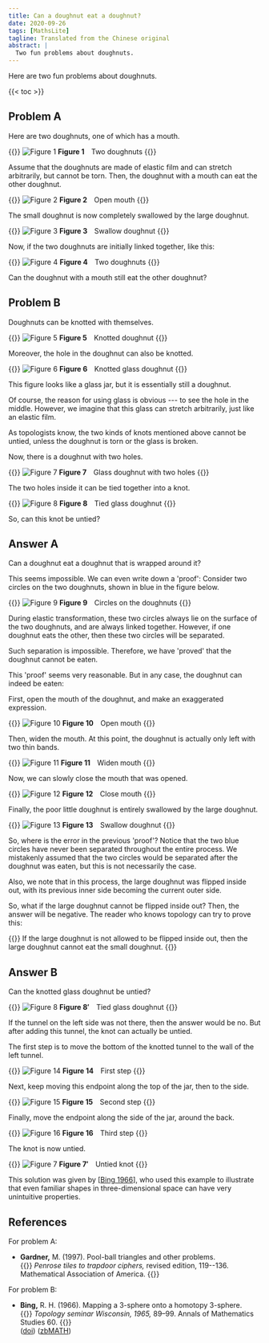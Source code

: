 ```yaml
---
title: Can a doughnut eat a doughnut?
date: 2020-09-26
tags: [MathsLite]
tagline: Translated from the Chinese original
abstract: |
  Two fun problems about doughnuts.
---
```


Here are two fun problems about doughnuts.

{{< toc >}}

## Problem A

Here are two doughnuts, one of which has a mouth.

{{<centre width="30em">}}
![Figure 1](/posts/2020/can-a-doughnut-eat-a-doughnut/1.png)
**Figure 1** Two doughnuts
{{</centre>}}

Assume that the doughnuts are made of elastic film and can stretch arbitrarily, but cannot be torn. Then, the doughnut with a mouth can eat the other doughnut.

{{<centre width="30em">}}
![Figure 2](/posts/2020/can-a-doughnut-eat-a-doughnut/2.png)
**Figure 2** Open mouth
{{</centre>}}

The small doughnut is now completely swallowed by the large doughnut.

{{<centre width="30em">}}
![Figure 3](/posts/2020/can-a-doughnut-eat-a-doughnut/3.png)
**Figure 3** Swallow doughnut
{{</centre>}}

Now, if the two doughnuts are initially linked together, like this:

{{<centre width="30em">}}
![Figure 4](/posts/2020/can-a-doughnut-eat-a-doughnut/4.png)
**Figure 4** Two doughnuts
{{</centre>}}

Can the doughnut with a mouth still eat the other doughnut?

## Problem B

Doughnuts can be knotted with themselves.

{{<centre width="30em">}}
![Figure 5](/posts/2020/can-a-doughnut-eat-a-doughnut/5.png)
**Figure 5** Knotted doughnut
{{</centre>}}

Moreover, the hole in the doughnut can also be knotted.

{{<centre width="30em">}}
![Figure 6](/posts/2020/can-a-doughnut-eat-a-doughnut/6.png)
**Figure 6** Knotted glass doughnut
{{</centre>}}

This figure looks like a glass jar, but it is essentially still a doughnut.

Of course, the reason for using glass is obvious --- to see the hole in the middle. However, we imagine that this glass can stretch arbitrarily, just like an elastic film.

As topologists know, the two kinds of knots mentioned above cannot be untied, unless the doughnut is torn or the glass is broken.

Now, there is a doughnut with two holes.

{{<centre width="30em">}}
![Figure 7](/posts/2020/can-a-doughnut-eat-a-doughnut/7.png)
**Figure 7** Glass doughnut with two holes
{{</centre>}}

The two holes inside it can be tied together into a knot.

{{<centre width="30em">}}
![Figure 8](/posts/2020/can-a-doughnut-eat-a-doughnut/8.png)
**Figure 8** Tied glass doughnut
{{</centre>}}

So, can this knot be untied?

## Answer A

Can a doughnut eat a doughnut that is wrapped around it?

This seems impossible. We can even write down a 'proof': Consider two circles on the two doughnuts, shown in blue in the figure below.

{{<centre width="30em">}}
![Figure 9](/posts/2020/can-a-doughnut-eat-a-doughnut/9.png)
**Figure 9** Circles on the doughnuts
{{</centre>}}

During elastic transformation, these two circles always lie on the surface of the two doughnuts, and are always linked together. However, if one doughnut eats the other, then these two circles will be separated.

Such separation is impossible. Therefore, we have 'proved' that the doughnut cannot be eaten.

This 'proof' seems very reasonable. But in any case, the doughnut can indeed be eaten:

First, open the mouth of the doughnut, and make an exaggerated expression.

{{<centre width="30em">}}
![Figure 10](/posts/2020/can-a-doughnut-eat-a-doughnut/10.png)
**Figure 10** Open mouth
{{</centre>}}

Then, widen the mouth. At this point, the doughnut is actually only left with two thin bands.

{{<centre width="30em">}}
![Figure 11](/posts/2020/can-a-doughnut-eat-a-doughnut/11.png)
**Figure 11** Widen mouth
{{</centre>}}

Now, we can slowly close the mouth that was opened.

{{<centre width="30em">}}
![Figure 12](/posts/2020/can-a-doughnut-eat-a-doughnut/12.png)
**Figure 12** Close mouth
{{</centre>}}

Finally, the poor little doughnut is entirely swallowed by the large doughnut.

{{<centre width="30em">}}
![Figure 13](/posts/2020/can-a-doughnut-eat-a-doughnut/13.png)
**Figure 13** Swallow doughnut
{{</centre>}}

So, where is the error in the previous 'proof'? Notice that the two blue circles have never been separated throughout the entire process. We mistakenly assumed that the two circles would be separated after the doughnut was eaten, but this is not necessarily the case.

Also, we note that in this process, the large doughnut was flipped inside out, with its previous inner side becoming the current outer side.

So, what if the large doughnut cannot be flipped inside out? Then, the answer will be negative. The reader who knows topology can try to prove this:

{{<block title="Exercise">}}
If the large doughnut is not allowed to be flipped inside out, then the large doughnut cannot eat the small doughnut.
{{</block>}}

## Answer B

Can the knotted glass doughnut be untied?

{{<centre width="30em">}}
![Figure 8](/posts/2020/can-a-doughnut-eat-a-doughnut/8.png)
**Figure 8′** Tied glass doughnut
{{</centre>}}

If the tunnel on the left side was not there, then the answer would be no. But after adding this tunnel, the knot can actually be untied.

The first step is to move the bottom of the knotted tunnel to the wall of the left tunnel.

{{<centre width="30em">}}
![Figure 14](/posts/2020/can-a-doughnut-eat-a-doughnut/14.png)
**Figure 14** First step
{{</centre>}}

Next, keep moving this endpoint along the top of the jar, then to the side.

{{<centre width="30em">}}
![Figure 15](/posts/2020/can-a-doughnut-eat-a-doughnut/15.png)
**Figure 15** Second step
{{</centre>}}

Finally, move the endpoint along the side of the jar, around the back.

{{<centre width="30em">}}
![Figure 16](/posts/2020/can-a-doughnut-eat-a-doughnut/16.png)
**Figure 16** Third step
{{</centre>}}

The knot is now untied.

{{<centre width="30em">}}
![Figure 7](/posts/2020/can-a-doughnut-eat-a-doughnut/7.png)
**Figure 7′** Untied knot
{{</centre>}}

This solution was given by
\[[Bing 1966](#references)\],
who used this example to illustrate that even familiar shapes in three-dimensional space can have very unintuitive properties.

## References

For problem A:

- **Gardner,** M. (1997).
  Pool-ball triangles and other problems.\
  {{<dimmed>}}
  _Penrose tiles to trapdoor ciphers,_ revised edition, 119--136. Mathematical Association of America.
  {{</dimmed>}}

For problem B:

- **Bing,** R. H. (1966).
  Mapping a 3-sphere onto a homotopy 3-sphere.\
  {{<dimmed>}}
  _Topology seminar Wisconsin, 1965,_ 89–99.
  Annals of Mathematics Studies 60.
  {{</dimmed>}}\
  ([doi](https://doi.org/10.1515/9781400882076-012))
  ([zbMATH](https://zbmath.org/0152.22603))
